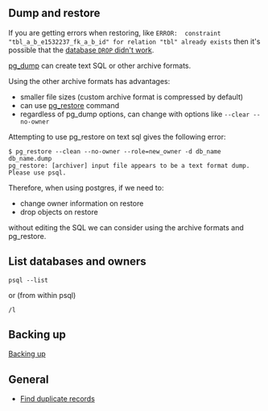 ## Dump and restore

If you are getting errors when restoring, like `ERROR:  constraint "tbl_a_b_e1532237_fk_a_b_id" for relation "tbl" already exists` then it's possible that the [database `DROP` didn't work](https://stackoverflow.com/a/52443294/).

[pg_dump](https://www.postgresql.org/docs/9.2/static/app-pgdump.html) can create text SQL or other archive formats.

Using the other archive formats has advantages:

* smaller file sizes (custom archive format is compressed by default)
* can use [pg_restore](https://www.postgresql.org/docs/9.2/static/app-pgrestore.html) command
* regardless of pg_dump options, can change with options like `--clear --no-owner`

Attempting to use pg_restore on text sql gives the following error:

    $ pg_restore --clean --no-owner --role=new_owner -d db_name db_name.dump
    pg_restore: [archiver] input file appears to be a text format dump. Please use psql.


Therefore, when using postgres, if we need to:

* change owner information on restore
* drop objects on restore

without editing the SQL we can consider using the archive formats and pg_restore.

## List databases and owners

    psql --list

or (from within psql)

    /l

## Backing up

[Backing up](https://www.digitalocean.com/community/tutorials/how-to-backup-postgresql-databases-on-an-ubuntu-vps)

## General

- [Find duplicate records](https://stackoverflow.com/questions/28156795/how-to-find-duplicate-records-in-postgresql)
